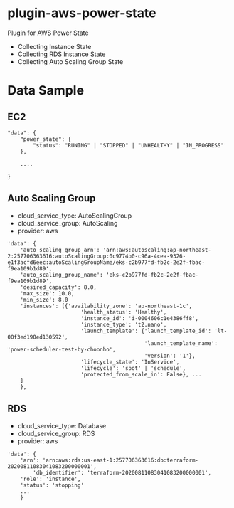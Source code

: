 # plugin-aws-power-state

Plugin for AWS Power State
- Collecting Instance State
- Collecting RDS Instance State
- Collecting Auto Scaling Group State

# Data Sample

## EC2

~~~
"data": {
	"power_state": {
		"status": "RUNING" | "STOPPED" | "UNHEALTHY" | "IN_PROGRESS"
	},

	....
		
}
~~~

## Auto Scaling Group

- cloud_service_type: AutoScalingGroup
- cloud_service_group: AutoScaling
- provider: aws

~~~
'data': {
	'auto_scaling_group_arn': 'arn:aws:autoscaling:ap-northeast-2:257706363616:autoScalingGroup:0c9774b0-c96a-4cea-9326-e1f3acfd6eec:autoScalingGroupName/eks-c2b977fd-fb2c-2e2f-fbac-f9ea109b1d89',
	'auto_scaling_group_name': 'eks-c2b977fd-fb2c-2e2f-fbac-f9ea109b1d89',
	'desired_capacity': 8.0,
	'max_size': 10.0,
	'min_size': 8.0
	'instances': [{'availability_zone': 'ap-northeast-1c',
                       'health_status': 'Healthy',
                       'instance_id': 'i-0004606c1e4386ff8',
                       'instance_type': 't2.nano',
                       'launch_template': {'launch_template_id': 'lt-00f3ed190ed130592',
                                           'launch_template_name': 'power-scheduler-test-by-choonho',
                                           'version': '1'},
                       'lifecycle_state': 'InService',
                       'lifecycle': 'spot' | 'schedule', 
                       'protected_from_scale_in': False}, ...
	]
	},

~~~

## RDS

- cloud_service_type: Database
- cloud_service_group: RDS
- provider: aws

~~~
'data': {
	'arn': 'arn:aws:rds:us-east-1:257706363616:db:terraform-20200811083041083200000001',
        'db_identifier': 'terraform-20200811083041083200000001',
	'role': 'instance',
	'status': 'stopping'
	...
	}
~~~

